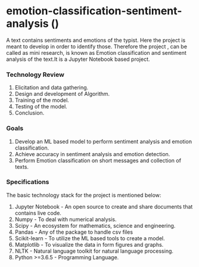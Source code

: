 # emotion-classification-sentiment-analysis ()
A text contains sentiments and emotions of the typist. Here the project is meant to develop in order to identify those. Therefore the project , can be called as mini research, is known as Emotion classification and sentiment analysis of the text.It is a Jupyter Notebook based project.

### Technology Review
1. Elicitation and data gathering.
2. Design and development of Algorithm.
3. Training of the model.
4. Testing of the model.
5. Conclusion.

### Goals
1. Develop an ML based model to perform sentiment analysis and emotion classification.
2. Achieve accuracy in sentiment analysis and emotion detection.
3. Perform Emotion classification on short messages and collection of texts.

### Specifications
The basic technology stack for the project is mentioned below:<br>
1. Jupyter Notebook - An open source to create and share documents that contains live code.
2. Numpy - To deal with numerical analysis.
3. Scipy - An ecosystem for mathematics, science and engineering.
4. Pandas - Any of the package to handle csv files
5. Scikit-learn - To utilize the ML based tools to create a model.
6. Matplotlib - To visualize the data in form figures and graphs.
7. NLTK - Natural language toolkit for natural language processing.
8. Python >=3.6.5 - Programming Language.
